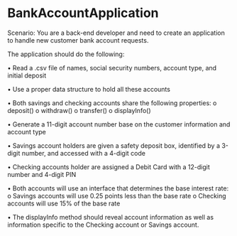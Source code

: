 # BankAccountApplication

Scenario: You are a back-end developer and need to create an application to handle new customer bank account requests.

The application should do the following:

•	Read a .csv file of names, social security numbers, account type, and initial deposit

•	Use a proper data structure to hold all these accounts

•	Both savings and checking accounts share the following properties:
  o	deposit()
  o	withdraw()
  o	transfer()
  o	displayInfo()
  
•	Generate a 11-digit account number base on the customer information and account type

•	Savings account holders are given a safety deposit box, identified by a 3-digit number, and accessed with a 4-digit code

•	Checking accounts holder are assigned a Debit Card with a 12-digit number and 4-digit PIN

•	Both accounts will use an interface that determines the base interest rate:
  o	Savings accounts will use 0.25 points less than the base rate
  o	Checking accounts will use 15% of the base rate
  
•	The displayInfo method should reveal account information as well as information specific to the Checking account or Savings account.
